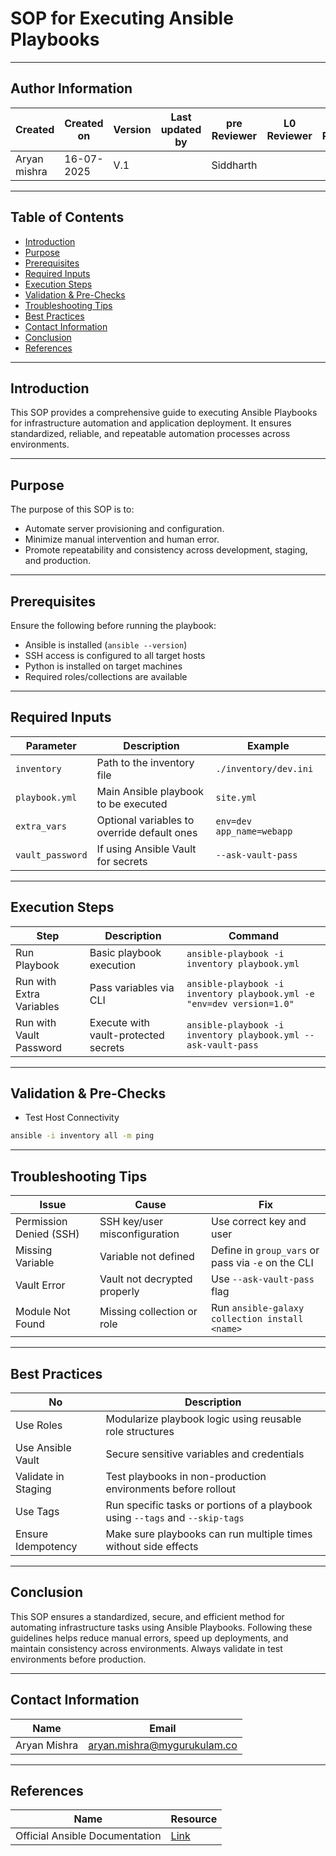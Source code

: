 # SOP for Executing Ansible Playbooks

---
## Author Information

| Created         | Created on         | Version          | Last updated by   | pre Reviewer       | L0 Reviewer     | L1 Reviewer          |    L2 Reviewer    |
|-----------------|--------------------|------------------|-------------------|--------------------|-----------------|----------------------|-------------------|
| Aryan mishra    |16-07-2025          | V.1        |                         |        Siddharth   |                 |                       |                  |
   
 ---
 
## Table of Contents
- [Introduction](#introduction)  
- [Purpose](#purpose)  
- [Prerequisites](#prerequisites)  
- [Required Inputs](#required-inputs)   
- [Execution Steps](#execution-steps)  
- [Validation & Pre-Checks](#validation--pre-checks)   
- [Troubleshooting Tips](#troubleshooting-tips)  
- [Best Practices](#best-practices)  
- [Contact Information](#contact-information)  
- [Conclusion](#conclusion)  
- [References](#references)  

---

## Introduction
This SOP provides a comprehensive guide to executing Ansible Playbooks for infrastructure automation and application deployment. It ensures standardized, reliable, and repeatable automation processes across environments.

---

## Purpose
The purpose of this SOP is to:
- Automate server provisioning and configuration.
- Minimize manual intervention and human error.
- Promote repeatability and consistency across development, staging, and production.

---

## Prerequisites
Ensure the following before running the playbook:
- Ansible is installed (`ansible --version`)
- SSH access is configured to all target hosts
- Python is installed on target machines
- Required roles/collections are available

---

## Required Inputs

| Parameter         | Description                                      | Example                         |
|------------------|--------------------------------------------------|----------------------------------|
| `inventory`       | Path to the inventory file                       | `./inventory/dev.ini`           |
| `playbook.yml`    | Main Ansible playbook to be executed             | `site.yml`                      |
| `extra_vars`      | Optional variables to override default ones      | `env=dev app_name=webapp`       |
| `vault_password`  | If using Ansible Vault for secrets               | `--ask-vault-pass`              |

---

## Execution Steps

| Step                     | Description                   | Command                                                                 |
|--------------------------|-------------------------------|-------------------------------------------------------------------------|
| Run Playbook             | Basic playbook execution      | `ansible-playbook -i inventory playbook.yml`                        |
| Run with Extra Variables | Pass variables via CLI        | `ansible-playbook -i inventory playbook.yml -e "env=dev version=1.0"` |
| Run with Vault Password  | Execute with vault-protected secrets | `ansible-playbook -i inventory playbook.yml --ask-vault-pass`       |

---
##  Validation & Pre-Checks
- Test Host Connectivity
```bash
ansible -i inventory all -m ping
```
---

 ## Troubleshooting Tips

| Issue                   | Cause                          | Fix                                                    |
|-------------------------|--------------------------------|---------------------------------------------------------|
| Permission Denied (SSH) | SSH key/user misconfiguration  | Use correct key and user                               |
| Missing Variable        | Variable not defined           | Define in `group_vars` or pass via `-e` on the CLI     |
| Vault Error             | Vault not decrypted properly   | Use `--ask-vault-pass` flag                            |
| Module Not Found        | Missing collection or role     | Run `ansible-galaxy collection install <name>`         |

---

## Best Practices

| No                                     | Description                                                                 |
|-----------------------------------------|-----------------------------------------------------------------------------|
| Use Roles                               | Modularize playbook logic using reusable role structures                    |
| Use Ansible Vault                       | Secure sensitive variables and credentials                                  |
| Validate in Staging                     | Test playbooks in non-production environments before rollout                |
| Use Tags                                | Run specific tasks or portions of a playbook using `--tags` and `--skip-tags` |
| Ensure Idempotency                      | Make sure playbooks can run multiple times without side effects             |

---
## Conclusion
This SOP ensures a standardized, secure, and efficient method for automating infrastructure tasks using Ansible Playbooks. Following these guidelines helps reduce manual errors, speed up deployments, and maintain consistency across environments. Always validate in test environments before production.

---

## Contact Information

| Name          | Email                                |
| ------------- | ------------------------------------ |
| Aryan Mishra  | aryan.mishra@mygurukulam.co          |

---

## References

| Name                           |         Resource                                                         |
|--------------------------------|--------------------------------------------------------------------------|
| Official Ansible Documentation | [Link](https://docs.ansible.com/ansible/latest/index.html)                        |

